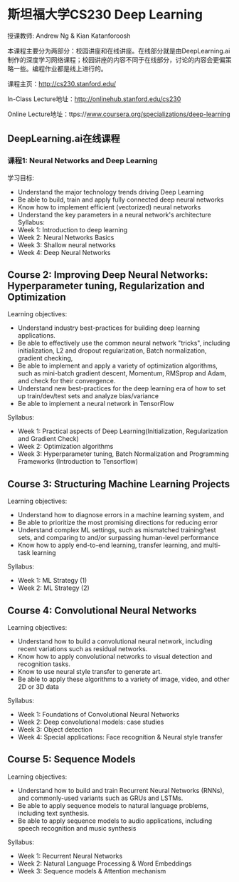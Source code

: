 # 斯坦福大学CS230 Deep Learning

授课教师: Andrew Ng & Kian Katanforoosh

本课程主要分为两部分：校园讲座和在线讲座。在线部分就是由DeepLearning.ai制作的深度学习网络课程；校园讲座的内容不同于在线部分，讨论的内容会更偏策略一些。编程作业都是线上进行的。

课程主页：http://cs230.stanford.edu/

In-Class Lecture地址：http://onlinehub.stanford.edu/cs230

Online Lecture地址：ttps://www.coursera.org/specializations/deep-learning


## DeepLearning.ai在线课程
### 课程1: Neural Networks and Deep Learning
学习目标:
- Understand the major technology trends driving Deep Learning
- Be able to build, train and apply fully connected deep neural networks 
- Know how to implement efficient (vectorized) neural networks 
- Understand the key parameters in a neural network's architecture 
Syllabus:
- Week 1: Introduction to deep learning
- Week 2: Neural Networks Basics
- Week 3: Shallow neural networks
- Week 4: Deep Neural Networks

## Course 2: Improving Deep Neural Networks: Hyperparameter tuning, Regularization and Optimization
Learning objectives:
- Understand industry best-practices for building deep learning applications. 
- Be able to effectively use the common neural network "tricks", including initialization, L2 and dropout regularization, Batch normalization, gradient checking, 
- Be able to implement and apply a variety of optimization algorithms, such as mini-batch gradient descent, Momentum, RMSprop and Adam, and check for their convergence. 
- Understand new best-practices for the deep learning era of how to set up train/dev/test sets and analyze bias/variance
- Be able to implement a neural network in TensorFlow

Syllabus:
- Week 1: Practical aspects of Deep Learning(Initialization, Regularization and Gradient Check)
- Week 2: Optimization algorithms
- Week 3: Hyperparameter tuning, Batch Normalization and Programming Frameworks (Introduction to Tensorflow)

## Course 3: Structuring Machine Learning Projects
Learning objectives:
- Understand how to diagnose errors in a machine learning system, and 
- Be able to prioritize the most promising directions for reducing error
- Understand complex ML settings, such as mismatched training/test sets, and comparing to and/or surpassing human-level performance
- Know how to apply end-to-end learning, transfer learning, and multi-task learning

Syllabus:
- Week 1: ML Strategy (1)
- Week 2: ML Strategy (2)

## Course 4: Convolutional Neural Networks
Learning objectives:
- Understand how to build a convolutional neural network, including recent variations such as residual networks.
- Know how to apply convolutional networks to visual detection and recognition tasks.
- Know to use neural style transfer to generate art.
- Be able to apply these algorithms to a variety of image, video, and other 2D or 3D data

Syllabus:
- Week 1: Foundations of Convolutional Neural Networks
- Week 2: Deep convolutional models: case studies
- Week 3: Object detection
- Week 4: Special applications: Face recognition & Neural style transfer

## Course 5: Sequence Models
Learning objectives:
- Understand how to build and train Recurrent Neural Networks (RNNs), and commonly-used variants such as GRUs and LSTMs.
- Be able to apply sequence models to natural language problems, including text synthesis. 
- Be able to apply sequence models to audio applications, including speech recognition and music synthesis

Syllabus:
- Week 1: Recurrent Neural Networks
- Week 2: Natural Language Processing & Word Embeddings
- Week 3: Sequence models & Attention mechanism
